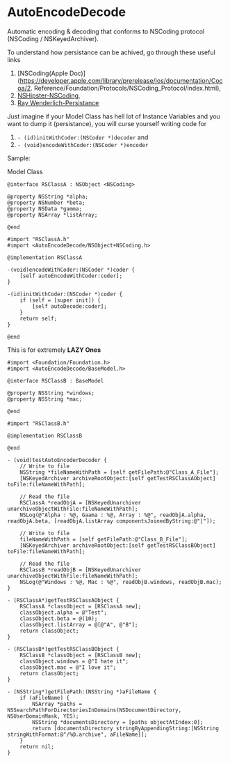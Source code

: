 # AutoEncodeDecode
Automatic encoding &amp; decoding  that conforms to NSCoding protocol (NSCoding / NSKeyed​Archiver). 

To understand how persistance can be achived, go through these useful links 

1. [NSCoding(Apple Doc)](https://developer.apple.com/library/prerelease/ios/documentation/Cocoa/2. Reference/Foundation/Protocols/NSCoding_Protocol/index.html), 
2. [NSHipster-NSCoding](http://nshipster.com/nscoding/), 
3. [Ray Wenderlich-Persistance](http://www.raywenderlich.com/1914/nscoding-tutorial-for-ios-how-to-save-your-app-data)

Just imagine if your Model Class has hell lot of Instance Variables and you want to dump it (persistance), you will curse yourself writing code for 

1. `- (id)initWithCoder:(NSCoder *)decoder` and 
2. `- (void)encodeWithCoder:(NSCoder *)encoder`

Sample:

Model Class

```
@interface RSClassA : NSObject <NSCoding>

@property NSString *alpha;
@property NSNumber *beta;
@property NSData *gamma;
@property NSArray *listArray;

@end
```

```
#import "RSClassA.h"
#import <AutoEncodeDecode/NSObject+NSCoding.h>

@implementation RSClassA

-(void)encodeWithCoder:(NSCoder *)coder {
    [self autoEncodeWithCoder:coder];
}

-(id)initWithCoder:(NSCoder *)coder {
    if (self = [super init]) {
        [self autoDecode:coder];
    }
    return self;
}

@end
```

This is for extremely **LAZY Ones**

```
#import <Foundation/Foundation.h>
#import <AutoEncodeDecode/BaseModel.h>

@interface RSClassB : BaseModel

@property NSString *windows;
@property NSString *mac;

@end
```
```
#import "RSClassB.h"

@implementation RSClassB

@end
```

```
- (void)testAutoEncoderDecoder {
    // Write to file
    NSString *fileNameWithPath = [self getFilePath:@"Class_A_File"];
    [NSKeyedArchiver archiveRootObject:[self getTestRSClassAObject] toFile:fileNameWithPath];
    
    // Read the file
    RSClassA *readObjA = [NSKeyedUnarchiver unarchiveObjectWithFile:fileNameWithPath];
    NSLog(@"Alpha : %@, Gaama : %@, Array : %@", readObjA.alpha, readObjA.beta, [readObjA.listArray componentsJoinedByString:@"|"]);
    
    // Write to file
    fileNameWithPath = [self getFilePath:@"Class_B_File"];
    [NSKeyedArchiver archiveRootObject:[self getTestRSClassBObject] toFile:fileNameWithPath];
    
    // Read the file
    RSClassB *readObjB = [NSKeyedUnarchiver unarchiveObjectWithFile:fileNameWithPath];
    NSLog(@"Windows : %@, Mac : %@", readObjB.windows, readObjB.mac);
}

- (RSClassA*)getTestRSClassAObject {
    RSClassA *classObject = [RSClassA new];
    classObject.alpha = @"Test";
    classObject.beta = @(10);
    classObject.listArray = @[@"A", @"B"];
    return classObject;
}

- (RSClassB*)getTestRSClassBObject {
    RSClassB *classObject = [RSClassB new];
    classObject.windows = @"I hate it";
    classObject.mac = @"I love it";
    return classObject;
}

- (NSString*)getFilePath:(NSString *)aFileName {
    if (aFileName) {
        NSArray *paths = NSSearchPathForDirectoriesInDomains(NSDocumentDirectory, NSUserDomainMask, YES);
        NSString *documentsDirectory = [paths objectAtIndex:0];
        return [documentsDirectory stringByAppendingString:[NSString stringWithFormat:@"/%@.archive", aFileName]];
    }
    return nil;
}
```

